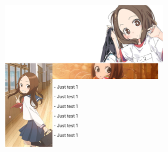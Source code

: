 <img src="./images/wide-banner.jpg">

<div>
<img align="left" width="30%" src="./images/long-banner.jpg">

 <div>
 <img src="./images/about.jpg" width="67%">
 <p align="right">

&nbsp;- Just test 1

&nbsp;- Just test 1

&nbsp;- Just test 1

&nbsp;- Just test 1

&nbsp;- Just test 1

&nbsp;- Just test 1
 </p>
  </div>
</div>
<br><br>
<div>
